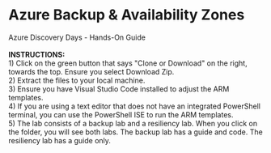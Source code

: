 # Azure Backup & Availability Zones
Azure Discovery Days - Hands-On Guide
<br><br>
<b>INSTRUCTIONS:</b>
<br>1) Click on the green button that says "Clone or Download" on the right, towards the top. Ensure you select Download Zip.
<br>2) Extract the files to your local machine.
<br>3) Ensure you have Visual Studio Code installed to adjust the ARM templates.
<br>4) If you are using a text editor that does not have an integrated PowerShell terminal, you can use the PowerShell ISE to run the ARM templates. 
<br>5) The lab consists of a backup lab and a resiliency lab. When you click on the folder, you will see both labs. The backup lab has a guide and code. The resiliency lab has a guide only.
